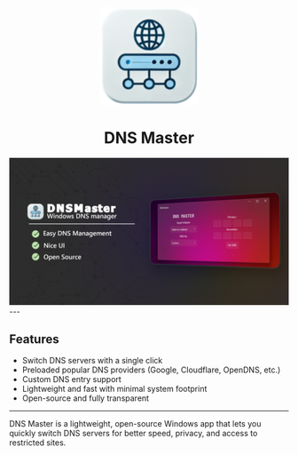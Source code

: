 
<div align="center">
  <a href="#" target="_blank">
    <img width="180" src="https://github.com/Salehmoradi2005/Salehmoradi2005/blob/main/DNSMaster/main.png?raw=true" >
  </a>
  <h1 align="center">DNS Master</h1>
</div>
<div align="center">
  <a href="#" target="_blank">
    <img  src="https://github.com/Salehmoradi2005/Salehmoradi2005/blob/main/DNSMaster/Artboard.jpg?raw=true" >
  </a>
</div>
---

## Features

- Switch DNS servers with a single click
- Preloaded popular DNS providers (Google, Cloudflare, OpenDNS, etc.)
- Custom DNS entry support
- Lightweight and fast with minimal system footprint
- Open-source and fully transparent

---

DNS Master is a lightweight, open-source Windows app that lets you quickly switch DNS servers for better speed, privacy, and access to restricted sites.

